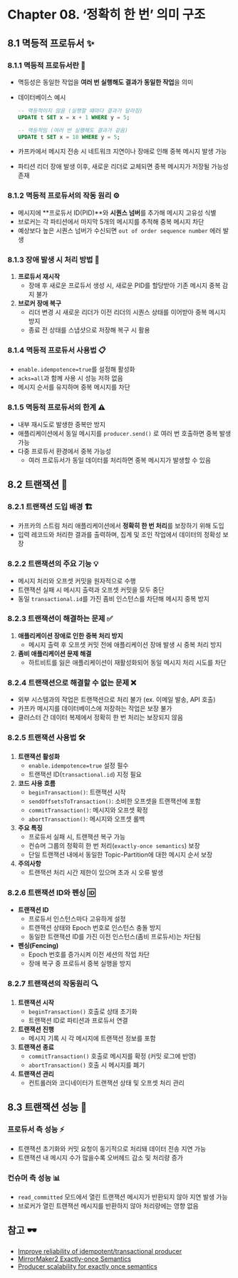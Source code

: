# Chapter 08. ‘정확히 한 번’ 의미 구조

## **8.1 멱등적 프로듀서 ✨**

### **8.1.1 멱등적 프로듀서란 🤔**
- 멱등성은 동일한 작업을 **여러 번 실행해도 결과가 동일한 작업**을 의미
- 데이터베이스 예시
    
    ```sql
    -- 멱등적이지 않음 (실행할 때마다 결과가 달라짐)
    UPDATE t SET x = x + 1 WHERE y = 5;
    
    -- 멱등적임 (여러 번 실행해도 결과가 같음)
    UPDATE t SET x = 18 WHERE y = 5;
    ```
    
- 카프카에서 메시지 전송 시 네트워크 지연이나 장애로 인해 중복 메시지 발생 가능
- 파티션 리더 장애 발생 이후, 새로운 리더로 교체되면 중복 메시지가 저장될 가능성 존재


### **8.1.2 멱등적 프로듀서의 작동 원리 ⚙️**

- 메시지에 **프로듀서 ID(PID)**와 **시퀀스 넘버**를 추가해 메시지 고유성 식별
- 브로커는 각 파티션에서 마지막 5개의 메시지를 추적해 중복 메시지 차단
- 예상보다 높은 시퀀스 넘버가 수신되면 `out of order sequence number` 에러 발생


### **8.1.3 장애 발생 시 처리 방법 🚨**

1. **프로듀서 재시작**
    - 장애 후 새로운 프로듀서 생성 시, 새로운 PID를 할당받아 기존 메시지 중복 감지 불가
2. **브로커 장애 복구**
    - 리더 변경 시 새로운 리더가 이전 리더의 시퀀스 상태를 이어받아 중복 메시지 방지
    - 종료 전 상태를 스냅샷으로 저장해 복구 시 활용


### **8.1.4 멱등적 프로듀서 사용법 📋**

- `enable.idempotence=true`를 설정해 활성화
- `acks=all`과 함께 사용 시 성능 저하 없음
- 메시지 순서를 유지하며 중복 메시지를 차단


### **8.1.5 멱등적 프로듀서의 한계 ⚠️**

- 내부 재시도로 발생한 중복만 방지
- 애플리케이션에서 동일 메시지를 `producer.send()` 로 여러 번 호출하면 중복 발생 가능
- 다중 프로듀서 환경에서 중복 가능성
    - 여러 프로듀서가 동일 데이터를 처리하면 중복 메시지가 발생할 수 있음


## **8.2 트랜잭션 🔄**

### **8.2.1 트랜잭션 도입 배경 🏗️**

- 카프카의 스트림 처리 애플리케이션에서 **정확히 한 번 처리**를 보장하기 위해 도입
- 입력 레코드와 처리한 결과를 출력하며, 집계 및 조인 작업에서 데이터의 정확성 보장


### **8.2.2 트랜잭션의 주요 기능 💡**

- 메시지 처리와 오프셋 커밋을 원자적으로 수행
- 트랜잭션 실패 시 메시지 출력과 오프셋 커밋을 모두 중단
- 동일 `transactional.id`를 가진 좀비 인스턴스를 차단해 메시지 중복 방지


### **8.2.3 트랜잭션이 해결하는 문제 ✅**

1. **애플리케이션 장애로 인한 중복 처리 방지**
    - 메시지 출력 후 오프셋 커밋 전에 애플리케이션 장애 발생 시 중복 처리 방지
2. **좀비 애플리케이션 문제 해결**
    - 하트비트를 잃은 애플리케이션이 재활성화되어 동일 메시지 처리 시도를 차단


### **8.2.4 트랜잭션으로 해결할 수 없는 문제 ❌**

- 외부 시스템과의 작업은 트랜잭션으로 처리 불가 (ex. 이메일 발송, API 호출)
- 카프카 메시지를 데이터베이스에 저장하는 작업은 보장 불가
- 클러스터 간 데이터 복제에서 정확히 한 번 처리는 보장되지 않음


### **8.2.5 트랜잭션 사용법 🛠️**

1. **트랜잭션 활성화**
    - `enable.idempotence=true` 설정 필수
    - 트랜잭션 ID(`transactional.id`) 지정 필요
2. **코드 사용 흐름**
    - `beginTransaction()`: 트랜잭션 시작
    - `sendOffsetsToTransaction()`: 소비한 오프셋을 트랜잭션에 포함
    - `commitTransaction()`: 메시지와 오프셋 확정
    - `abortTransaction()`: 메시지와 오프셋 롤백
3. **주요 특징**
    - 프로듀서 실패 시, 트랜잭션 복구 가능
    - 컨슈머 그룹의 정확히 한 번 처리(`exactly-once semantics`) 보장
    - 단일 트랜잭션 내에서 동일한 Topic-Partition에 대한 메시지 순서 보장
4. **주의사항**
    - 트랜잭션 처리 시간 제한이 있으며 초과 시 오류 발생


### **8.2.6 트랜잭션 ID와 펜싱 🆔**

- **트랜잭션 ID**
    - 프로듀서 인스턴스마다 고유하게 설정
    - 트랜잭션 상태와 Epoch 번호로 인스턴스 충돌 방지
    - 동일한 트랜잭션 ID를 가진 이전 인스턴스(좀비 프로듀서)는 차단됨
- **펜싱(Fencing)**
    - Epoch 번호를 증가시켜 이전 세션의 작업 차단
    - 장애 복구 중 프로듀서 중복 실행을 방지


### **8.2.7 트랜잭션의 작동원리 🔍**

1. **트랜잭션 시작**
    - `beginTransaction()` 호출로 상태 초기화
    - 트랜잭션 ID로 파티션과 프로듀서 연결
2. **트랜잭션 진행**
    - 메시지 기록 시 각 메시지에 트랜잭션 정보를 포함
3. **트랜잭션 종료**
    - `commitTransaction()` 호출로 메시지를 확정 (커밋 로그에 반영)
    - `abortTransaction()` 호출 시 메시지를 폐기
4. **트랜잭션 관리**
    - 컨트롤러와 코디네이터가 트랜잭션 상태 및 오프셋 처리 관리


## **8.3 트랜잭션 성능 🚀**

### **프로듀서 측 성능 ⚡**
- 트랜잭션 초기화와 커밋 요청이 동기적으로 처리돼 데이터 전송 지연 가능
- 트랜잭션 내 메시지 수가 많을수록 오버헤드 감소 및 처리량 증가

### **컨슈머 측 성능 📊**
- `read_committed` 모드에서 열린 트랜잭션 메시지가 반환되지 않아 지연 발생 가능
- 브로커가 열린 트랜잭션 메시지를 반환하지 않아 처리량에는 영향 없음


## **참고 🕶️**
- [Improve reliability of idempotent/transactional producer](https://cwiki.apache.org/confluence/pages/viewpage.action?pageId=89068820)
- [MirrorMaker2 Exactly-once Semantics](https://cwiki.apache.org/confluence/display/KAFKA/KIP-656%3A+MirrorMaker2+Exactly-once+Semantics)
- [Producer scalability for exactly once semantics](https://cwiki.apache.org/confluence/display/KAFKA/KIP-447%3A+Producer+scalability+for+exactly+once+semantics)
